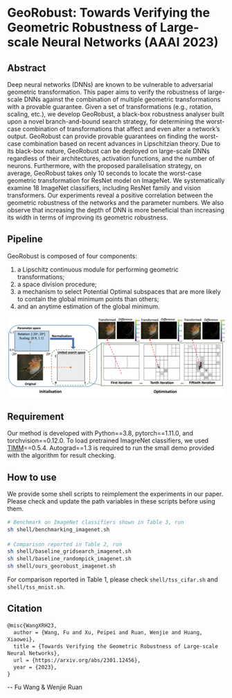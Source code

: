 # GeoRobust: Towards Verifying the Geometric Robustness of Large-scale Neural Networks (AAAI 2023)

## Abstract
Deep neural networks (DNNs) are known to be vulnerable to adversarial geometric transformation. This paper aims to verify the robustness of large-scale DNNs against the combination of multiple geometric transformations with a provable guarantee. Given a set of transformations (e.g., rotation, scaling, etc.), we develop GeoRobust, a black-box robustness analyser built upon a novel branch-and-bound search strategy, for determining the worst-case combination of transformations that affect and even alter a network’s output. GeoRobust can provide provable guarantees on finding the worst-case combination based on recent advances in Lipschitzian theory. Due to its black-box nature, GeoRobust can be deployed on large-scale DNNs regardless of their architectures, activation functions, and the number of neurons. Furthermore, with the proposed parallelisation strategy, on average, GeoRobust takes only 10 seconds to locate the worst-case geometric transformation for ResNet model on ImageNet. We systematically examine 18 ImageNet classifiers, including ResNet family and vision transformers. Our experiments reveal a positive correlation between the geometric robustness of the networks and the parameter numbers. We also observe that increasing the depth of DNN is more beneficial than increasing its width in terms of improving its geometric robustness.

## Pipeline
GeoRobust is composed of four components: 

1. a Lipschitz continuous module for performing geometric transformations;
2. a space division procedure; 
3. a mechanism to select Potential Optimal subspaces that are more likely to contain the global minimum points than others; 
4. and an anytime estimation of the global minimum.

<p align="center">
    <img src="figs/GeoRobust_pipeline.png" width="780"\>
</p>


## Requirement

Our method is developed with Python==3.8, pytorch==1.11.0, and torchvision==0.12.0. 
To load pretrained ImagreNet classifiers, we used [TIMM](https://github.com/rwightman/pytorch-image-models)==0.5.4. 
Autograd==1.3 is required to run the small demo provided with the algorithm for result checking.

## How to use

We provide some shell scripts to reimplement the experiments in our paper. Please check and update the path variables in these scripts before using them.

```bash
# Benchmark on ImageNet classifiers shown in Table 3, run
sh shell/benchmarking_imagenet.sh 

# Comparison reported in Table 2, run
sh shell/baseline_gridsearch_imagenet.sh 
sh shell/baseline_randompick_imagenet.sh 
sh shell/ours_georobust_imagenet.sh 
```
For comparison reported in Table 1, please check `shell/tss_cifar.sh` and `shell/tss_mnist.sh`.

## Citation
```
@misc{WangXRH23,
  author = {Wang, Fu and Xu, Peipei and Ruan, Wenjie and Huang, Xiaowei},
  title = {Towards Verifying the Geometric Robustness of Large-scale Neural Networks},
  url = {https://arxiv.org/abs/2301.12456},
  year = {2023},
}
```

-- Fu Wang & Wenjie Ruan
